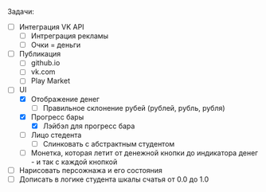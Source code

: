 Задачи:

* [ ] Интеграция VK API
	* [ ] Интреграция рекламы
	* [ ] Очки = деньги
* [ ] Публикация
	* [ ] github.io
	* [ ] vk.com
	* [ ] Play Market
* [ ] UI
	* [x] Отображение денег
		* [ ] Правильное склонение рубей (рублей, рубль, рубля)
	* [x] Прогресс бары
		* [x] Лэйбэл для прогресс бара
	* [ ] Лицо стедента
		* [ ] Слинковать с абстрактным студентом
	* [ ] Монетка, которая летит от денежной кнопки до индикатора денег - и так с каждой кнопкой
* [ ] Нарисовать персожнажа и его состояния
* [ ] Дописать в логике студента шкалы счатья от 0.0 до 1.0